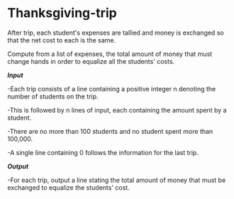 # Thanksgiving-trip

After trip, each student's expenses are tallied and money is exchanged so that the net cost to each is the same.

Compute from a list of expenses, the total amount of money that must change hands in order to equalize all the students' costs.


***Input***

-Each trip consists of a line containing a positive integer n denoting the number of students on the trip.

-This is followed by n lines of input, each containing the amount spent by a student.

-There are no more than 100 students and no student spent more than 100,000.

-A single line containing 0 follows the information for the last trip.


***Output***

-For each trip, output a line stating the total amount of money that must be exchanged to equalize the students' cost.
